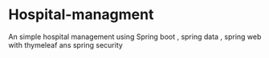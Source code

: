 # Hospital-managment
An simple hospital management using Spring boot , spring data , spring web with thymeleaf ans spring security
